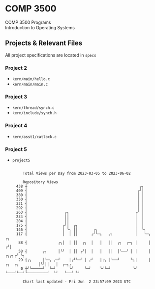 # COMP 3500
COMP 3500 Programs  
Introduction to Operating Systems  
## Projects & Relevant Files
All project specifications are located in `specs`
### Project 2
- `kern/main/hello.c`
- `kern/main/main.c`
### Project 3
- `kern/thread/synch.c`
- `kern/include/synch.h`
### Project 4
- `kern/asst1/catlock.c`
### Project 5
- `project5`

```

        Total Views per Day from 2023-03-05 to 2023-06-02

        Repository Views
     438 ┼                                                   ╭╮
     409 ┤                                                  ╭╯│
     380 ┤                                                  │ │
     350 ┤                                                  │ │
     321 ┤                                                  │ │
     292 ┤                                                  │ │
     263 ┤                 ╭╮                              ╭╯ │
     234 ┤                 ││                              │  │
     204 ┤                 ││                              │  │
     175 ┤                ╭╯│  ╭╮                          │  │
     146 ┤                │ ╰╮ ││       ╭╮                 │  ╰╮
     117 ┤                │  │ ││      ╭╯╰─╮   ╭╮          │   ╰─╮                        ╭╮
      88 ┤              ╭╮│  │ ││  ╭╮  │   │   ││  ╭╮  ╭─╮ │     │                       ╭╯│
      58 ┤       ╭╮     │╰╯  │ ││ ╭╯│  │   │   ││  │╰──╯ │ │     │                  ╭╮╭╮╭╯ ╰╮
      29 ┤╭╮     │╰─╮ ╭─╯    │╭╯╰─╯ │ ╭╯   │╭╮ │╰──╯     ╰╮│     │   ╭╮  ╭╮         │╰╯││   │  ╭─╮╭
       0 ┼╯╰─────╯  ╰─╯      ╰╯     ╰─╯    ╰╯╰─╯          ╰╯     ╰───╯╰──╯╰─────────╯  ╰╯   ╰──╯ ╰╯

        Chart last updated - Fri Jun  2 23:57:09 2023 UTC
        
```
